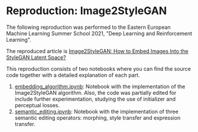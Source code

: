 # Reproduction: Image2StyleGAN

The following reproduction was performed to the Eastern European Machine Learning Summer School 2021, "Deep Learning and Reinforcement Learning".

The reproduced article is [Image2StyleGAN: How to Embed Images Into the StyleGAN Latent Space?](https://arxiv.org/abs/1904.03189)

This reproduction consists of two notebooks where you can find the source code together with a detailed explanation of each part.

1. [embedding_algorithm.ipynb](embedding_algorithm.ipynb): Notebook with the implementation of the Image2StyleGAN algorithm. Also, the code was partially edited for include further experimentation, studying the use of initializer and perceptual losses.
2. [semantic_editing.ipynb](semantic_editing.ipynb): Notebook with the implementation of three semantic editing operators: morphing, style transfer and expression transfer.